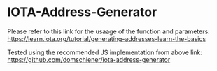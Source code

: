 # IOTA-Address-Generator

Please refer to this link for the usaage of the function and parameters:
https://learn.iota.org/tutorial/generating-addresses-learn-the-basics

Tested using the recommended JS implementation from above link:
https://github.com/domschiener/iota-address-generator

